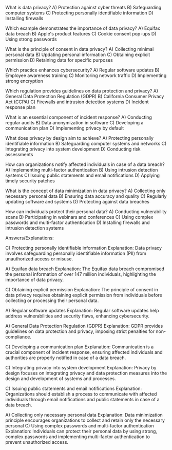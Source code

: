 What is data privacy?
A) Protection against cyber threats
B) Safeguarding computer systems
C) Protecting personally identifiable information
D) Installing firewalls

Which example demonstrates the importance of data privacy?
A) Equifax data breach
B) Apple's product features
C) Cookie consent pop-ups
D) Using strong passwords

What is the principle of consent in data privacy?
A) Collecting minimal personal data
B) Updating personal information
C) Obtaining explicit permission
D) Retaining data for specific purposes

Which practice enhances cybersecurity?
A) Regular software updates
B) Employee awareness training
C) Monitoring network traffic
D) Implementing strong encryption

Which regulation provides guidelines on data protection and privacy?
A) General Data Protection Regulation (GDPR)
B) California Consumer Privacy Act (CCPA)
C) Firewalls and intrusion detection systems
D) Incident response plan

What is an essential component of incident response?
A) Conducting regular audits
B) Data anonymization in software
C) Developing a communication plan
D) Implementing privacy by default

What does privacy by design aim to achieve?
A) Protecting personally identifiable information
B) Safeguarding computer systems and networks
C) Integrating privacy into system development
D) Conducting risk assessments

How can organizations notify affected individuals in case of a data breach?
A) Implementing multi-factor authentication
B) Using intrusion detection systems
C) Issuing public statements and email notifications
D) Applying timely security patches

What is the concept of data minimization in data privacy?
A) Collecting only necessary personal data
B) Ensuring data accuracy and quality
C) Regularly updating software and systems
D) Protecting against data breaches

How can individuals protect their personal data?
A) Conducting vulnerability scans
B) Participating in webinars and conferences
C) Using complex passwords and multi-factor authentication
D) Installing firewalls and intrusion detection systems

Answers/Explanations:

C) Protecting personally identifiable information
Explanation: Data privacy involves safeguarding personally identifiable information (PII) from unauthorized access or misuse.

A) Equifax data breach
Explanation: The Equifax data breach compromised the personal information of over 147 million individuals, highlighting the importance of data privacy.

C) Obtaining explicit permission
Explanation: The principle of consent in data privacy requires obtaining explicit permission from individuals before collecting or processing their personal data.

A) Regular software updates
Explanation: Regular software updates help address vulnerabilities and security flaws, enhancing cybersecurity.

A) General Data Protection Regulation (GDPR)
Explanation: GDPR provides guidelines on data protection and privacy, imposing strict penalties for non-compliance.

C) Developing a communication plan
Explanation: Communication is a crucial component of incident response, ensuring affected individuals and authorities are properly notified in case of a data breach.

C) Integrating privacy into system development
Explanation: Privacy by design focuses on integrating privacy and data protection measures into the design and development of systems and processes.

C) Issuing public statements and email notifications
Explanation: Organizations should establish a process to communicate with affected individuals through email notifications and public statements in case of a data breach.

A) Collecting only necessary personal data
Explanation: Data minimization principle encourages organizations to collect and retain only the necessary personal
C) Using complex passwords and multi-factor authentication
Explanation: Individuals can protect their personal data by using strong, complex passwords and implementing multi-factor authentication to prevent unauthorized access.
